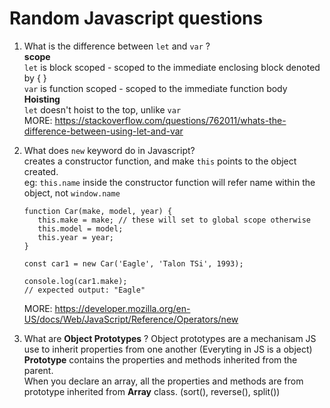 # Random Javascript questions

1. What is the difference between ```let``` and ```var``` ?   
   <b>scope</b>  
   ```let``` is block scoped - scoped to the immediate enclosing block denoted by { }    
   ```var``` is function scoped - scoped to the immediate function body   
   <b>Hoisting</b>   
   ```let``` doesn't hoist to the top, unlike ```var```   
   MORE: https://stackoverflow.com/questions/762011/whats-the-difference-between-using-let-and-var

2. What does ```new``` keyword do in Javascript?   
   creates a constructor function, and make ```this``` points to the object created.   
   eg: ```this.name``` inside the constructor function will refer name within the object, not ```window.name```

   ```
   function Car(make, model, year) {
      this.make = make; // these will set to global scope otherwise
      this.model = model;
      this.year = year;
   }

   const car1 = new Car('Eagle', 'Talon TSi', 1993);

   console.log(car1.make);
   // expected output: "Eagle"
   ```
   MORE: https://developer.mozilla.org/en-US/docs/Web/JavaScript/Reference/Operators/new

3. What are <b>Object Prototypes</b> ?
   Object prototypes are a mechanisam JS use to inherit properties from one another (Everyting in JS is a object)   
   <b>Prototype</b> contains the properties and methods inherited from the parent.   
   When you declare an array, all the properties and methods are from prototype inherited from <b>Array</b> class. (sort(), reverse(), split())